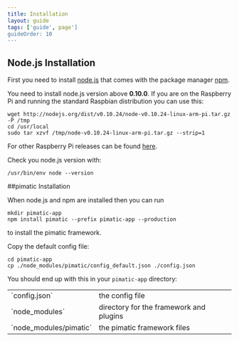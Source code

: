 ```yaml
---
title: Installation
layout: guide
tags: ['guide', page']
guideOrder: 10
---
```


## Node.js Installation

First you need to install [node.js](http://nodejs.org) that comes with the package manager 
[npm](https://npmjs.org/). 

You need to install node.js version above __0.10.0__. If you are on the Raspberry Pi and running the 
standard Raspbian distribution you can use this:

    wget http://nodejs.org/dist/v0.10.24/node-v0.10.24-linux-arm-pi.tar.gz -P /tmp
    cd /usr/local
    sudo tar xzvf /tmp/node-v0.10.24-linux-arm-pi.tar.gz --strip=1

For other Raspberry Pi releases can be found [here](https://gist.github.com/adammw/3245130/).

Check you node.js version with: 

    /usr/bin/env node --version

##pimatic Installation

When node.js and npm are installed then you can run

    mkdir pimatic-app
    npm install pimatic --prefix pimatic-app --production

to install the pimatic framework.

Copy the default config file:

    cd pimatic-app
    cp ./node_modules/pimatic/config_default.json ./config.json

You should end up with this in your `pimatic-app` directory:

<table class="table file-listing">
<tr><td>`config.json`</td>				       <td>the config file</td></tr>
<tr><td>`node_modules`</td>				       <td>directory for the framework and plugins</td></tr>
<tr><td>`node_modules/pimatic`</td>			   <td>the pimatic framework files</td></tr>
</table>